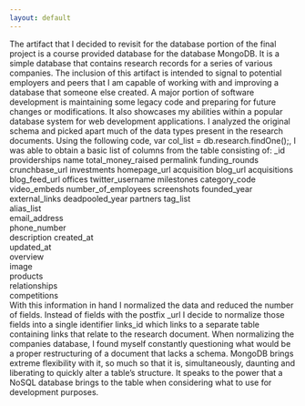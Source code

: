 ```yaml
---
layout: default
---
```


The artifact that I decided to revisit for the database portion of the final project is a course provided database for the database MongoDB. It is a simple database that contains research records for a series of various companies. The inclusion of this artifact is intended to signal to potential employers and peers that I am capable of working with and improving a database that someone else created. A major portion of software development is maintaining some legacy code and preparing for future changes or modifications. It also showcases my abilities within a popular database system for web development applications.
	I analyzed the original schema and picked apart much of the data types present in the research documents. Using the following code, var col_list = db.research.findOne();, I was able to obtain a basic list of columns from the table consisting of:
_id	providerships
name	total_money_raised
permalink	funding_rounds
crunchbase_url	investments
homepage_url	acquisition
blog_url	acquisitions
blog_feed_url	offices
twitter_username	milestones
category_code	video_embeds
number_of_employees	screenshots
founded_year	external_links
deadpooled_year	partners 
tag_list	
alias_list	
email_address	
phone_number	
description	
created_at	
updated_at	
overview	
image	
products	
relationships	
competitions	
With this information in hand I normalized the data and reduced the number of fields. Instead of fields with the postfix _url I decide to normalize those fields into a single identifier links_id which links to a separate table containing links that relate to the research document. 
	When normalizing the companies database, I found myself constantly questioning what would be a proper restructuring of a document that lacks a schema. MongoDB brings extreme flexibility with it, so much so that it is, simultaneously, daunting and liberating to quickly alter a table’s structure. It speaks to the power that a NoSQL database brings to the table when considering what to use for development purposes. 
